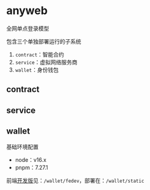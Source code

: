 # anyweb
全网单点登录模型

包含三个单独部署运行的子系统

1. `contract`：智能合约
2. `service`：虚拟网络服务商
3. `wallet`：身份钱包

## contract



## service



## wallet

基础环境配置

+ node：v16.x
+ pnpm：7.27.1

前端[开发版](/wallet/fedev)见：`/wallet/fedev`，部署在：`/wallet/static`

